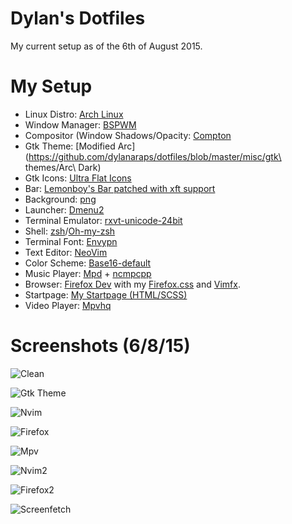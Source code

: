 # Dylan's Dotfiles
My current setup as of the 6th of August 2015.

# My Setup

* Linux Distro: [Arch Linux](https://www.archlinux.org/)
* Window Manager: [BSPWM](https://github.com/baskerville/bspwm)
* Compositor (Window Shadows/Opacity: [Compton](https://github.com/chjj/compton)
* Gtk Theme: [Modified Arc](https://github.com/dylanaraps/dotfiles/blob/master/misc/gtk\ themes/Arc\ Dark)
* Gtk Icons: [Ultra Flat Icons](https://aur.archlinux.org/packages/ultra-flat-icons/)
* Bar: [Lemonboy's Bar patched with xft support](https://github.com/krypt-n/bar)
* Background: [png](https://u.teknik.io/TM6wD9.png)
* Launcher: [Dmenu2](https://github.com/mrshankly/dmenu2)
* Terminal Emulator: [rxvt-unicode-24bit](https://aur4.archlinux.org/packages/rxvt-unicode-24bit/)
* Shell: [zsh](http://www.zsh.org/)/[Oh-my-zsh](http://ohmyz.sh/)
* Terminal Font: [Envypn](http://ywstd.fr/me/#envypn)
* Text Editor: [NeoVim](https://github.com/neovim/neovim)
* Color Scheme: [Base16-default](https://chriskempson.github.io/base16)
* Music Player: [Mpd](http://www.musicpd.org/) + [ncmpcpp](http://ncmpcpp.rybczak.net/)
* Browser: [Firefox Dev](https://nightly.mozilla.org/) with my [Firefox.css](https://github.com/dylanaraps/dotfiles/blob/master/.config/firefox/firefox.css) and [Vimfx](https://github.com/akhodakivskiy/VimFx).
* Startpage: [My Startpage (HTML/SCSS)](https://github.com/dylanaraps/startpage)
* Video Player: [Mpvhq](https://github.com/haasn/mpvhq)

# Screenshots (6/8/15)

![Clean](https://u.teknik.io/f5HyeT.png)

![Gtk Theme](https://u.teknik.io/1R0C31.png)

![Nvim](https://u.teknik.io/PcRovR.png)

![Firefox](https://u.teknik.io/sL4IGw.png)

![Mpv](https://u.teknik.io/7okm7V.png)

![Nvim2](https://u.teknik.io/1iH3bW.png)

![Firefox2](https://u.teknik.io/CfO8q8.png)

![Screenfetch](https://u.teknik.io/zqHlCJ.png)

